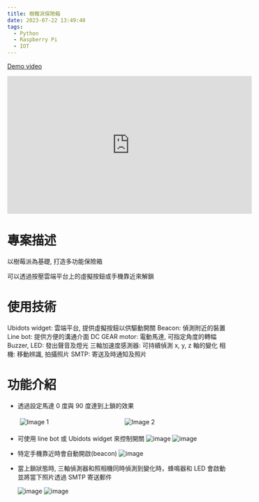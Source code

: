 ```yaml
---
title: 樹莓派保險箱
date: 2023-07-22 13:49:40
tags:
  - Python
  - Raspberry Pi
  - IOT
---
```


[Demo video](https://youtu.be/FsAhyxJDSNM)

<iframe width="560" height="315" src="https://www.youtube.com/embed/FsAhyxJDSNM" title="YouTube video player" frameborder="0" allow="accelerometer; autoplay; clipboard-write; encrypted-media; gyroscope; picture-in-picture; web-share" allowfullscreen></iframe>

# 專案描述

以樹莓派為基礎, 打造多功能保險箱

可以透過按壓雲端平台上的虛擬按鈕或手機靠近來解鎖

# 使用技術

Ubidots widget: 雲端平台, 提供虛擬按鈕以供驅動開關
Beacon: 偵測附近的裝置
Line bot: 提供方便的溝通介面
DC GEAR motor: 電動馬達, 可指定角度的轉幅
Buzzer, LED: 發出聲音及燈光
三軸加速度感測器: 可持續偵測 x, y, z 軸的變化
相機: 移動辨識, 拍攝照片
SMTP: 寄送及時通知及照片

# 功能介紹

- 透過設定馬達 0 度與 90 度達到上鎖的效果
  <div style="display: flex;">
    <img src="lock.jpg" alt="Image 1" style="flex: 1; margin: 5px;">
    <img src="unlock.jpg" alt="Image 2" style="flex: 1; margin: 5px;">
  </div>

- 可使用 line bot 或 Ubidots widget 來控制開關
  ![image](linebot.jpg)
  ![image](ubidot.jpg)

- 特定手機靠近時會自動開啟(beacon)
  ![image](beacon.jpg)

- 當上鎖狀態時, 三軸偵測器和照相機同時偵測到變化時，蜂鳴器和 LED 會啟動並將當下照片透過 SMTP 寄送郵件

  ![image](itemmove.jpg)
  ![image](mail.png)
